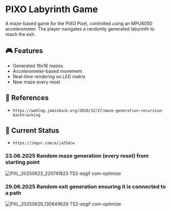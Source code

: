 # PIXO Labyrinth Game

A maze-based game for the PIXO Pixel, controlled using an MPU6050 accelerometer. The player navigates a randomly generated labyrinth to reach the exit.

## 🎮 Features

- Generated 16x16 mazes
- Accelerometer-based movement
- Real-time rendering on LED matrix
- New maze every reset

## 📄 References

- `https://weblog.jamisbuck.org/2010/12/27/maze-generation-recursive-backtracking`

## 🔎 Current Status

- `https://imgur.com/a/jaZSdcw`

### 23.06.2025 Random maze generation (every reset) from starting point

![PXL_20250623_220741823 TS2-ezgif com-optimize](https://github.com/user-attachments/assets/4e5128d7-9dbd-4474-b509-6f9c46bfc0e4)

### 29.06.2025 Random exit generation ensuring it is connected to a path

![PXL_20250629_130649629 TS2-ezgif com-optimize](https://github.com/user-attachments/assets/4e4d30d0-7c9d-418a-9f48-a8e5c4e9d173)
